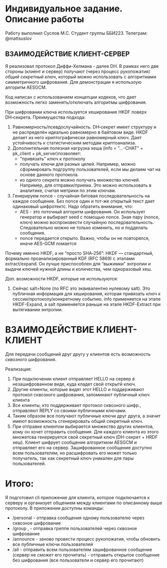 # Индивидуальное задание. Описание работы

Работу выполнил Суслов М.С. Студент группы ББИ223.
Телеграм: @mattsuslov

## ВЗАИМОДЕЙСТВИЕ КЛИЕНТ-СЕРВЕР

Я реализовал протокол Диффи-Хелмана - далее DH. В рамках него две стороны (клиент и сервер) получают (через процесс рукопожатия) *общий секретный ключ*, который можно использовать с алгоритмами симметричного шифрования. Для демонстрации я использоую алгоритм AESGCM.

Код написан с использованием концепции кодеков, что дает возможность легко заменять/отключать алгоритмы шифрования.

При шифровании ключа используется хеширование HKDF поверх DH‑секрета. Преимущества подхода:
1) Равномерность/псевдослучайность. DH‑секрет имеет структуру и не распределён идеально равномерно в байтовом виде. HKDF делает из него криптографически равномерный ключ. Дает устойчивость к статистическим методам криптоанализа.
2) Дополнительная полезная нагрузка хеша (info = "…-CHAT" + pk_client + pk_server)позволяет:
    - "привязать" ключ к протоколу
    - получать ключи для разных целей. Например, можно сформировать подгруппу пользователей, если мы делаем чат на основе данного протокола.
    - из одного секрета можно получать множество ключей. Например, для отправки/приема. Это можно использовать в аналитике, считая метрики по этим ключам.
3) Генерируем nonce - случайная битовая последовательность на каждое сообщение. Без nonce один и тот-же открытый текст дает одинаковый шифротектс. Надо обратить внимание, что:
    - AES - это поточный алгоритм шифрования. Он использует генератор и выбирает seed с помощью nonce. Зная пару (nonce, ключ) можно воспроизвести случайную последовательность. Следовательно можно не только изменить, но и подделать сообщения.
    - nonce передается открыто. Важно, чтобы он не повторялся, иначе AES-GCM ломается

Почему именно HKDF, а не “просто SHA‑256”:
HKDF — стандартный, формально проанализированный KDF (RFC 5869) с этапами extract/expand. Он лучше приспособлен для “выжимки” энтропии и выдачи ключей нужной длины и количества, чем одноразовый хеш.

Доп. возможности HKDF, которые не используются:
1) Сейчас salt=None (по RFC это эквивалентно нулевому salt). Это публичная информация для хеширования, которая привязать ключ к сессии/протоколу/конкретному событию. info применяется на этапе HKDF-Expand, а salt применяется раньше на этапе HKDF-Extract при вытягивании энтропии.

# ВЗАИМОДЕЙСТВИЕ КЛИЕНТ-КЛИЕНТ
Для передачи сообщений друг другу у клиентов есть возможность *сквозного* шифрования. 

Реализация:
1) При подключении клиент отправляет HELLO на сервер в незашифрованном виде, куда кладет свой открытй ключ.
2) Другие клиенты, которые видят этот HELLO и поддерживают протокол сквозного шифрования, запоминают публичный ключ клиента
3) Все клиенты, кто поддерживает протокол сквозного шифр., отправляют REPLY со своими публичными ключами.
4) Таким образом все получают публичные ключи друг друга, а значит имеют возможность сгенерировать общий секретный ключ.
5) При отправке клиентом выбирается множество других клиентов, кому он хочет отправить сообщения. Для каждого клиента из этого множетсва генерируется свой секретный ключ (DH-секрет + HRDF хеш). Клиент шифрует сообщение алгоритмом AESGCM и отправляет его на сервер. Зашифрованное сообщение доступно всем пользователям, но расшифровать его может только получатель, так как секретный ключ уникален для пары пользователей.

# Итого:
Я подготовил cli приложение для клиента, которое подключается к серверу и организует общением между клиентами по описанному выше протоколу. В приложении доступны команды:

- /personal <username> <msg> - отправка сообщения одному пользователю через сквозное шифрование
- /group <username1>,<username2> <ms> - отправка греппе пользователей через сквозное шифрование
- /announce - заново провести процесс рукопожатия, чтобы обновить все публичные ключи пользователей
- /all <msg> - отправить всем пользователям зашифрованное сообщение (сервер не сможет его прочитать)
<msg> - отправить открытое сообщение без шифрования (все пользователи и сервер его прочитают)
